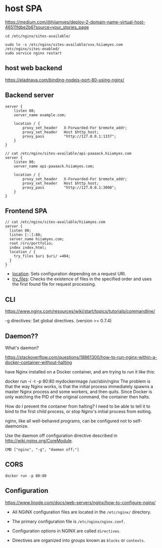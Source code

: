 # host SPA

https://medium.com/@hiiamyes/deploy-2-domain-name-virtual-host-46511fdbe2b6?source=your_stories_page

```
cd /etc/nginx/sites-available/

sudo ln -s /etc/nginx/sites-available/xxx.hiiamyes.com /etc/nginx/sites-enabled/
sudo service nginx restart
```

## host web backend

https://eladnava.com/binding-nodejs-port-80-using-nginx/

## Backend server

```
server {
    listen 80;
    server_name example.com;

    location / {
        proxy_set_header   X-Forwarded-For $remote_addr;
        proxy_set_header   Host $http_host;
        proxy_pass         "http://127.0.0.1:1337";
    }
}

// cat /etc/nginx/sites-available/api-paaaack.hiiamyes.com
server {
    listen 80;
    server_name api-paaaack.hiiamyes.com;

    location / {
        proxy_set_header   X-Forwarded-For $remote_addr;
        proxy_set_header   Host $http_host;
        proxy_pass         "http://127.0.0.1:3000";
    }
}
```

## Frontend SPA

```
// cat /etc/nginx/sites-available/hiiamyes.com
server {
  listen 80;
  listen [::]:80;
  server_name hiiamyes.com;
  root /srv/portfolio;
  index index.html;
  location / {
    try_files $uri $uri/ =404;
  }
}
```

- [location](http://nginx.org/en/docs/http/ngx_http_core_module.html#location): Sets configuration depending on a request URI.
- [try_files](http://nginx.org/en/docs/http/ngx_http_core_module.html#try_files): Checks the existence of files in the specified order and uses the first found file for request processing.

## CLI

https://www.nginx.com/resources/wiki/start/topics/tutorials/commandline/

-g directives: Set global directives. (version >= 0.7.4)

## Daemon??

What's daemon?

https://stackoverflow.com/questions/18861300/how-to-run-nginx-within-a-docker-container-without-halting

have Nginx installed on a Docker container, and am trying to run it like this:

docker run -i -t -p 80:80 mydockerimage /usr/sbin/nginx
The problem is that the way Nginx works, is that the initial process immediately spawns a master Nginx process and some workers, and then quits. Since Docker is only watching the PID of the original command, the container then halts.

How do I prevent the container from halting? I need to be able to tell it to bind to the first child process, or stop Nginx's initial process from exiting.

nginx, like all well-behaved programs, can be configured not to self-daemonize.

Use the daemon off configuration directive described in http://wiki.nginx.org/CoreModule.

```
CMD ["nginx", "-g", "daemon off;"]
```

## CORS

```
docker run -p 80:80
```

## Configuration

https://www.linode.com/docs/web-servers/nginx/how-to-configure-nginx/

- All NGINX configuration files are located in the `/etc/nginx/` directory.
- The primary configuration file is `/etc/nginx/nginx.conf.`

- Configuration options in NGINX are called `directives`. 
- Directives are organized into groups known as `blocks` or `contexts`.

